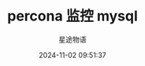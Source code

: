 ---
title: percona 监控 mysql
date: 2024-11-02 09:51:37
permalink: /pages/zabbix15/
categories:
  - 运维
  - Zabbix
tags:
  - Zabbix
author: 星途物语
---